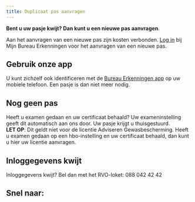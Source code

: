 ```yaml
---
title: Duplicaat pas aanvragen
---
```


**Bent u uw pasje kwijt? Dan kunt u een nieuwe pas aanvragen**.

Aan het aanvragen van een nieuwe pas zijn kosten verbonden. [Log in](/mijn-bureau-erkenningen/login) bij Mijn Bureau Erkenningen voor het aanvragen van een nieuwe pas.

## Gebruik onze app

U kunt zichzelf ook identificeren met de [Bureau Erkenningen app](/mijn-bureau-erkenningen/be-app/) op uw mobiele telefoon. Een pasje is dan niet meer nodig.

## Nog geen pas

Heeft u examen gedaan en uw certificaat behaald? Uw exameninstelling geeft dit automatisch aan ons door. Uw pasje krijgt u thuisgestuurd. \
**LET OP**: Dit geldt niet voor de licentie Adviseren Gewasbescherming. Heeft u examen gedaan op een hbo-instelling en uw certificaat behaald, dan kunt u hier uw licentie aanvragen.

## Inloggegevens kwijt

Inloggegevens kwijt? Bel dan met het RVO-loket: 088 042 42 42

## Snel naar:

<link-container>
<link-button link='{"name": "inloggen","url": "/mijn-bureau-erkenningen/login"}' ></link-button>
<link-button link='{"name": "Inloggegevens kwijt","url": "/mijn bureau erkenningen/inloggegevens-kwijt"}' ></link-button>
<link-button link='{"name": "Bureau Erkenningen app","url": "/mijn-bureau-erkenningen/be-app"}'></link-button>
<link-button link='{"name": "Licentie aanvragen","url": "/licenties/licentie-aanvragen"}'></link-button>
</link-container>
